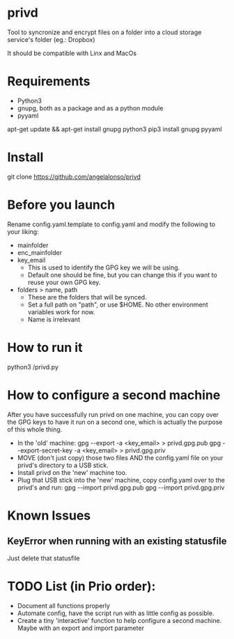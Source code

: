 # privd
Tool to syncronize and encrypt files on a folder into a cloud storage service's folder (eg.: Dropbox)

It should be compatible with Linx and MacOs

# Requirements
- Python3
- gnupg, both as a package and as a python module
- pyyaml

apt-get update && apt-get install gnupg python3
pip3 install gnupg pyyaml

# Install
git clone https://github.com/angelalonso/privd

# Before you launch

Rename config.yaml.template to config.yaml and modify the following to your liking:
- mainfolder
- enc_mainfolder
- key_email
  - This is used to identify the GPG key we will be using. 
  - Default one should be fine, but you can change this if you want to reuse your own GPG key.
- folders > name, path
  - These are the folders that will be synced.
  - Set a full path on "path", or use $HOME. No other environment variables work for now.
  - Name is irrelevant

# How to run it

python3 <path where you cloned this repo>/privd.py

# How to configure a second machine

After you have successfully run privd on one machine, you can copy over the GPG keys to have it run on a second one, which is actually the purpose of this whole thing.

- In the 'old' machine:
gpg --export -a <key_email> > privd.gpg.pub
gpg --export-secret-key -a <key_email> > privd.gpg.priv
- MOVE (don't just copy) those two files AND the config.yaml file on your privd's directory to a USB stick.
- Install privd on the 'new' machine too.
- Plug that USB stick into the 'new' machine, copy config.yaml over to the privd's and run:
gpg --import privd.gpg.pub
gpg --import privd.gpg.priv

# Known Issues

## KeyError when running with an existing statusfile
Just delete that statusfile

# TODO List (in Prio order):

- Document all functions properly
- Automate config, have the script run with as little config as possible.
- Create a tiny 'interactive' function to help configure a second machine. Maybe with an export and import parameter
